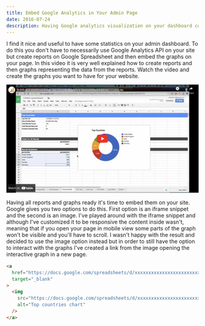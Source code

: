 ```yaml
---
title: Embed Google Analytics in Your Admin Page
date: 2016-07-24
description: Having Google analytics visualization on your dashboard could be very handy. In this article you can see an easy way of adding analytics graphs with the use of Google spreadsheets.
---
```


I find it nice and useful to have some statistics on your admin dashboard. To do this you don't have to necessarily use Google Analytics API on your site but create reports on Google Spreadsheet and then embed the graphs on your page. In this video it is very well explained how to create reports and then graphs representing the data from the reports. Watch the video and create the graphs you want to have for your website.

[![Youtube clip](/images/google-analytics-spreadsheet-frame.png#center)](https://www.youtube.com/watch?v=N_Ok0rJwj2U)

Having all reports and graphs ready it's time to embed them on your site. Google gives you two options to do this. First option is an iframe snippet and the second is an image. I've played around with the iframe snippet and although I've customized it to be responsive the content inside wasn't, meaning that if you open your page in mobile view some parts of the graph won't be visible and you'll have to scroll. I wasn't happy with the result and decided to use the image option instead but in order to still have the option to interact with the graphs I've created a link from the image opening the interactive graph in a new page.

```html
<a
  href="https://docs.google.com/spreadsheets/d/xxxxxxxxxxxxxxxxxxxxxxxxxxxxxxxxxxx-17K0WwQ/pubchart?oid=xxxxxxxxxxxx1&amp;format=interactive"
  target="_blank"
>
  <img
    src="https://docs.google.com/spreadsheets/d/xxxxxxxxxxxxxxxxxxxxxxxxxxxxxxxxxxxx-17K0WwQ/pubchart?oid=xxxxxxxxxxxx&amp;format=image"
    alt="Top countries chart"
  />
</a>
```
